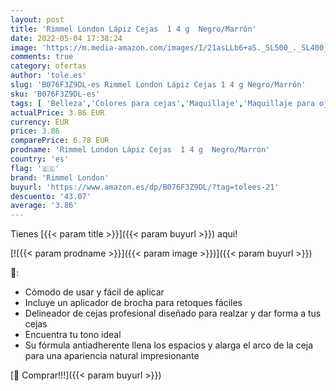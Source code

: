 ```yaml
---
layout: post
title: 'Rimmel London Lápiz Cejas  1 4 g  Negro/Marrón'
date: 2022-05-04 17:38:24
image: 'https://m.media-amazon.com/images/I/21asLLb6+aS._SL500_._SL400_.jpg'
comments: true
category: ofertas
author: 'tole.es'
slug: 'B076F3Z9DL-es Rimmel London Lápiz Cejas 1 4 g Negro/Marrón'
sku: 'B076F3Z9DL-es'
tags: [ 'Belleza','Colores para cejas','Maquillaje','Maquillaje para ojos','lápiz','rimmel london','🇪🇸', ]
actualPrice: 3.86 EUR
currency: EUR
price: 3.86
comparePrice: 6.78 EUR
prodname: 'Rimmel London Lápiz Cejas  1 4 g  Negro/Marrón'
country: 'es'
flag: '🇪🇸'
brand: 'Rimmel London'
buyurl: 'https://www.amazon.es/dp/B076F3Z9DL/?tag=tolees-21'
descuento: '43.07'
average: '3.86'
---
```


Tienes [{{< param title >}}]({{< param buyurl >}}) aqui!

[![{{< param prodname >}}]({{< param image >}})]({{< param buyurl >}})

🔎:

- Cómodo de usar y fácil de aplicar
- Incluye un aplicador de brocha para retoques fáciles
- Delineador de cejas profesional diseñado para realzar y dar forma a tus cejas
- Encuentra tu tono ideal
- Su fórmula antiadherente llena los espacios y alarga el arco de la ceja para una apariencia natural impresionante

[🛒 Comprar!!!]({{< param buyurl >}})
